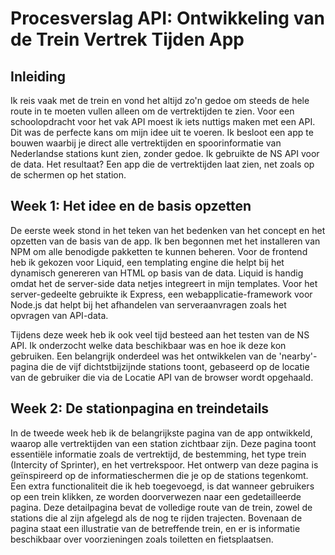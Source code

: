 # Procesverslag API: Ontwikkeling van de Trein Vertrek Tijden App

## Inleiding
Ik reis vaak met de trein en vond het altijd zo'n gedoe om steeds de hele route in te moeten vullen alleen om de vertrektijden te zien. Voor een schoolopdracht voor het vak API moest ik iets nuttigs maken met een API. Dit was de perfecte kans om mijn idee uit te voeren. Ik besloot een app te bouwen waarbij je direct alle vertrektijden en spoorinformatie van Nederlandse stations kunt zien, zonder gedoe. Ik gebruikte de NS API voor de data. Het resultaat? Een app die de vertrektijden laat zien, net zoals op de schermen op het station.

## Week 1: Het idee en de basis opzetten

De eerste week stond in het teken van het bedenken van het concept en het opzetten van de basis van de app. Ik ben begonnen met het installeren van NPM om alle benodigde pakketten te kunnen beheren. Voor de frontend heb ik gekozen voor Liquid, een templating engine die helpt bij het dynamisch genereren van HTML op basis van de data. Liquid is handig omdat het de server-side data netjes integreert in mijn templates. Voor het server-gedeelte gebruikte ik Express, een webapplicatie-framework voor Node.js dat helpt bij het afhandelen van serveraanvragen zoals het opvragen van API-data.

Tijdens deze week heb ik ook veel tijd besteed aan het testen van de NS API. Ik onderzocht welke data beschikbaar was en hoe ik deze kon gebruiken. Een belangrijk onderdeel was het ontwikkelen van de 'nearby'-pagina die de vijf dichtstbijzijnde stations toont, gebaseerd op de locatie van de gebruiker die via de Locatie API van de browser wordt opgehaald.

## Week 2: De stationpagina en treindetails
In de tweede week heb ik de belangrijkste pagina van de app ontwikkeld, waarop alle vertrektijden van een station zichtbaar zijn. Deze pagina toont essentiële informatie zoals de vertrektijd, de bestemming, het type trein (Intercity of Sprinter), en het vertrekspoor. Het ontwerp van deze pagina is geïnspireerd op de informatieschermen die je op de stations tegenkomt. Een extra functionaliteit die ik heb toegevoegd, is dat wanneer gebruikers op een trein klikken, ze worden doorverwezen naar een gedetailleerde pagina. Deze detailpagina bevat de volledige route van de trein, zowel de stations die al zijn afgelegd als de nog te rijden trajecten. Bovenaan de pagina staat een illustratie van de betreffende trein, en er is informatie beschikbaar over voorzieningen zoals toiletten en fietsplaatsen.
